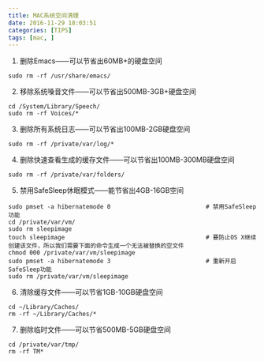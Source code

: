 ```yaml
---
title: MAC系统空间清理
date: 2016-11-29 18:03:51
categories: [TIPS]
tags: [mac, ]
---
```


1. 删除Emacs——可以节省出60MB+的硬盘空间
```
sudo rm -rf /usr/share/emacs/
```

2. 移除系统嗓音文件——可以节省出500MB-3GB+硬盘空间
```
cd /System/Library/Speech/
sudo rm -rf Voices/*
```

<!--more-->

3. 删除所有系统日志——可以节省出100MB-2GB硬盘空间
```
sudo rm -rf /private/var/log/*
```

4. 删除快速查看生成的缓存文件——可以节省出100MB-300MB硬盘空间
```
sudo rm -rf /private/var/folders/
```

5. 禁用SafeSleep休眠模式——能节省出4GB-16GB空间
```
sudo pmset -a hibernatemode 0                           # 禁用SafeSleep功能
cd /private/var/vm/
sudo rm sleepimage
touch sleepimage                                        # 要防止OS X继续创建该文件，所以我们需要下面的命令生成一个无法被替换的空文件
chmod 000 /private/var/vm/sleepimage
sudo pmset -a hibernatemode 3                           # 重新开启SafeSleep功能
sudo rm /private/var/vm/sleepimage
```

6. 清除缓存文件——可以节省1GB-10GB硬盘空间
```
cd ~/Library/Caches/
rm -rf ~/Library/Caches/*
```

7. 删除临时文件——可以节省500MB-5GB硬盘空间
```
cd /private/var/tmp/
rm -rf TM*
```
